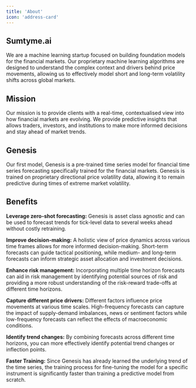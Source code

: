 ```yaml
---
title: 'About'
icon: 'address-card'
---
```


## Sumtyme.ai

We are a machine learning startup focused on building foundation models for the financial markets. Our proprietary machine learning algorithms are designed to understand the complex context and drivers behind price movements, allowing us to effectively model short and long-term volatility shifts across global markets. 


## Mission

Our mission is to provide clients with a real-time, contextualised view into how financial markets are evolving. We provide predictive insights that allows traders, investors, and institutions to make more informed decisions and stay ahead of market trends. 

## Genesis

Our first model, Genesis is a pre-trained time series model for financial time series forecasting specifically trained for the financial markets. Genesis is trained on proprietary directional price volatility data, allowing it to remain predictive during times of extreme market volatility. 


## Benefits

**Leverage zero-shot forecasting:** Genesis is asset class agnostic and can be used to forecast trends for tick-level data to several weeks ahead without costly retraining.

**Improve decision-making:** A holistic view of price dynamics across various time frames allows for more informed decision-making. Short-term forecasts can guide tactical positioning, while medium- and long-term forecasts can inform strategic asset allocation and investment decisions.

**Enhance risk management:** Incorporating multiple time horizon forecasts can aid in risk management by identifying potential sources of risk and providing a more robust understanding of the risk-reward trade-offs at different time horizons.

**Capture different price drivers:** Different factors influence price movements at various time scales. High-frequency forecasts can capture the impact of supply-demand imbalances, news or sentiment factors while low-frequency forecasts can reflect the effects of macroeconomic conditions. 

**Identify trend changes:** By combining forecasts across different time horizons, you can more effectively identify potential trend changes or inflection points.

**Faster Training:** Since Genesis has already learned the underlying trend of the time series, the training process for fine-tuning the model for a specific instrument is significantly faster than training a predictive model from scratch. 
